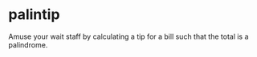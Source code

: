 palintip
========

Amuse your wait staff by calculating a tip for a bill such that the total is a palindrome.
